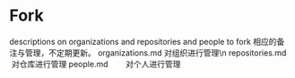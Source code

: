 # Fork
descriptions on organizations and repositories and people to fork
相应的备注与管理，不定期更新。
organizations.md 对组织进行管理\n
repositories.md  对仓库进行管理
people.md        对个人进行管理
